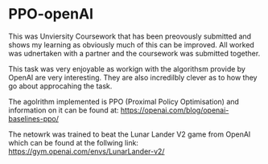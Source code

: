 # PPO-openAI

This was Unviersity Coursework that has been preovously submitted and shows my learning as obviously much of this can be improved. All worked was udnertaken with a partner and the coursework was submitted together.

This task was very enjoyable as workign with the algorithsm provide by OpenAI are very interesting. They are also incredilbly clever as to how they go about approcahing the task.

The agolrithm implemented is PPO (Proximal Policy Optimisation) and information on it can be found at:
https://openai.com/blog/openai-baselines-ppo/

The netowrk was trained to beat the Lunar Lander V2 game from OpenAI which can be found at the follwing link:
https://gym.openai.com/envs/LunarLander-v2/
